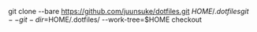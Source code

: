 git clone --bare https://github.com/juunsuke/dotfiles.git $HOME/.dotfiles
git --git-dir=$HOME/.dotfiles/ --work-tree=$HOME checkout
